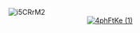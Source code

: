                ![i5CRrM2](https://github.com/user-attachments/assets/66773345-2117-4fca-b6d9-1b011431993f)
                           [![4phFtKe (1)](https://github.com/user-attachments/assets/d43b1cf6-b03a-4923-b867-025906459a25)](https://rentry.co/mulloily)
<!---
mulloily/mulloily is a ✨ special ✨ repository because its `README.md` (this file) appears on your GitHub profile.
You can click the Preview link to take a look at your changes.
--->
